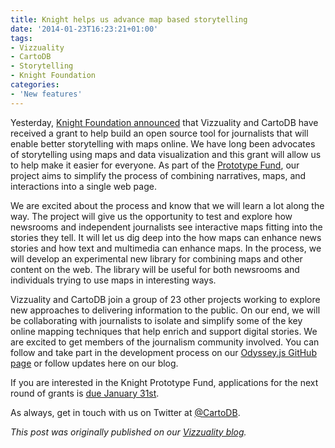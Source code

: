 ```yaml
---
title: Knight helps us advance map based storytelling
date: '2014-01-23T16:23:21+01:00'
tags:
- Vizzuality
- CartoDB
- Storytelling
- Knight Foundation
categories:
- 'New features'
---
```


Yesterday, <a href="http://www.knightfoundation.org/blogs/knightblog/2014/1/22/testable-moment-for-media-innovation/">Knight Foundation announced</a> that Vizzuality and CartoDB have received a grant to help build an open source tool for journalists that will enable better storytelling with maps online. We have long been advocates of storytelling using maps and data visualization and this grant will allow us to help make it easier for everyone. As part of the <a href="http://www.knightfoundation.org/prototype/">Prototype Fund</a>, our project aims to simplify the process of combining narratives, maps, and interactions into a single web page.

We are excited about the process and know that we will learn a lot along the way. The project will give us the opportunity to test and explore how newsrooms and independent journalists see interactive maps fitting into the stories they tell. It will let us dig deep into the how maps can enhance news stories and how text and multimedia can enhance maps. In the process, we will develop an experimental new library for combining maps and other content on the web. The library will be useful for both newsrooms and individuals trying to use maps in interesting ways.

Vizzuality and CartoDB join a group of 23 other projects working to explore new approaches to delivering information to the public. On our end, we will be collaborating with journalists to isolate and simplify some of the key online mapping techniques that help enrich and support digital stories. We are excited to get members of the journalism community involved. You can follow and take part in the development process on our <a href="https://github.com/CartoDB/odyssey.js">Odyssey.js GitHub page</a> or follow updates here on our blog.

If you are interested in the Knight Prototype Fund, applications for the next round of grants is <a href="http://www.knightfoundation.org/prototype/">due January 31st</a>.

As always, get in touch with us on Twitter at <a href="https://twitter.com/cartodb">@CartoDB</a>. 

_This post was originally published on our <a href="http://blog.vizzuality.com/post/74280825314/knight-helps-us-advance-map-based-storytelling">Vizzuality blog</a>._
